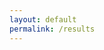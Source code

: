 ```yaml
---
layout: default
permalink: /results
---
```


<!-- Search Results Container -->
<div id="search-results"></div>

<script src="search.js"></script>
<script>
document.addEventListener('DOMContentLoaded', async function() {
    const urlParams = new URLSearchParams(window.location.search);
    const keyword = urlParams.get('q');
    const resultsContainer = document.getElementById('search-results');

    if (keyword) {
        const results = await searchFeed(keyword);
        resultsContainer.innerHTML = '';

        if (results.length > 0) {
            results.forEach(result => {
                const resultItem = document.createElement('div');
                const pubDate = new Date(result.pubDate).toLocaleDateString('en-US', {
                    year: 'numeric',
                    month: 'short',
                    day: 'numeric'
                });
                resultItem.innerHTML = `
                    <h3><a href="${result.link}">${result.title}</a></h3>
                    <p class="pub-date">${pubDate}</p>
                    <p>${result.description}</p>
                `;
                resultsContainer.appendChild(resultItem);
            });
        } else {
            resultsContainer.innerHTML = '<p>No results found.</p>';
        }
    } else {
        resultsContainer.innerHTML = '<p>No keyword provided.</p>';
    }
});
</script>

<style>
    .pub-date {
        font-size: 0.8em;
        color: #666;
    }
</style>